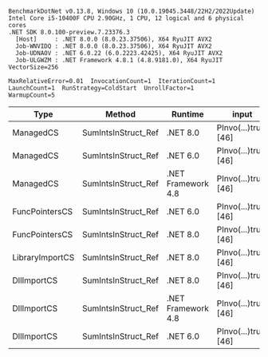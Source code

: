 ```

BenchmarkDotNet v0.13.8, Windows 10 (10.0.19045.3448/22H2/2022Update)
Intel Core i5-10400F CPU 2.90GHz, 1 CPU, 12 logical and 6 physical cores
.NET SDK 8.0.100-preview.7.23376.3
  [Host]     : .NET 8.0.0 (8.0.23.37506), X64 RyuJIT AVX2
  Job-WNVIDQ : .NET 8.0.0 (8.0.23.37506), X64 RyuJIT AVX2
  Job-UDNAOV : .NET 6.0.22 (6.0.2223.42425), X64 RyuJIT AVX2
  Job-ULGWZM : .NET Framework 4.8.1 (4.8.9181.0), X64 RyuJIT VectorSize=256

MaxRelativeError=0.01  InvocationCount=1  IterationCount=1  
LaunchCount=1  RunStrategy=ColdStart  UnrollFactor=1  
WarmupCount=5  

```
| Type            | Method              | Runtime            | input                | Mean        | Error | Median      | Min         | Max         | Allocated |
|---------------- |-------------------- |------------------- |--------------------- |------------:|------:|------------:|------------:|------------:|----------:|
| ManagedCS       | SumIntsInStruct_Ref | .NET 8.0           | PInvo(...)truct [46] |    374.0 μs |    NA |    374.0 μs |    374.0 μs |    374.0 μs |     400 B |
| ManagedCS       | SumIntsInStruct_Ref | .NET 6.0           | PInvo(...)truct [46] |    375.6 μs |    NA |    375.6 μs |    375.6 μs |    375.6 μs |     640 B |
| ManagedCS       | SumIntsInStruct_Ref | .NET Framework 4.8 | PInvo(...)truct [46] |    490.3 μs |    NA |    490.3 μs |    490.3 μs |    490.3 μs |         - |
| FuncPointersCS  | SumIntsInStruct_Ref | .NET 6.0           | PInvo(...)truct [46] | 31,679.0 μs |    NA | 31,679.0 μs | 31,679.0 μs | 31,679.0 μs |     640 B |
| FuncPointersCS  | SumIntsInStruct_Ref | .NET 8.0           | PInvo(...)truct [46] | 32,000.6 μs |    NA | 32,000.6 μs | 32,000.6 μs | 32,000.6 μs |     400 B |
| LibraryImportCS | SumIntsInStruct_Ref | .NET 8.0           | PInvo(...)truct [46] | 32,227.9 μs |    NA | 32,227.9 μs | 32,227.9 μs | 32,227.9 μs |     400 B |
| DllImportCS     | SumIntsInStruct_Ref | .NET 8.0           | PInvo(...)truct [46] | 41,977.2 μs |    NA | 41,977.2 μs | 41,977.2 μs | 41,977.2 μs |     400 B |
| DllImportCS     | SumIntsInStruct_Ref | .NET Framework 4.8 | PInvo(...)truct [46] | 42,212.0 μs |    NA | 42,212.0 μs | 42,212.0 μs | 42,212.0 μs |         - |
| DllImportCS     | SumIntsInStruct_Ref | .NET 6.0           | PInvo(...)truct [46] | 42,688.8 μs |    NA | 42,688.8 μs | 42,688.8 μs | 42,688.8 μs |     640 B |
